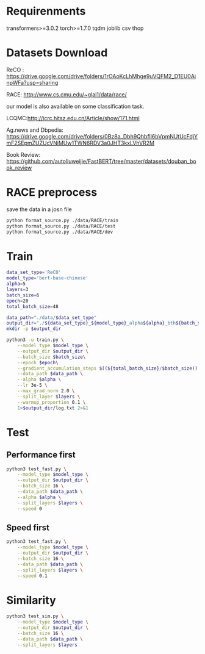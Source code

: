 # Requirenments
transformers>=3.0.2
torch>=1.7.0
tqdm
joblib
csv
thop

# Datasets Download
ReCO : https://drive.google.com/drive/folders/1rOAoKcLhMhge9uVQFM2_D1EU0AjnpWFa?usp=sharing

RACE: http://www.cs.cmu.edu/~glai1/data/race/

our model is also available on some classification task.

LCQMC:http://icrc.hitsz.edu.cn/Article/show/171.html

Ag.news and Dbpedia: https://drive.google.com/drive/folders/0Bz8a_Dbh9Qhbfll6bVpmNUtUcFdjYmF2SEpmZUZUcVNiMUw1TWN6RDV3a0JHT3kxLVhVR2M

Book Review: https://github.com/autoliuweijie/FastBERT/tree/master/datasets/douban_book_review


# RACE preprocess
save the data in a josn file
```     bash
python format_source.py ./data/RACE/train
python format_source.py ./data/RACE/test
python format_source.py ./data/RACE/dev

```

# Train


```	bash
data_set_type='ReCO'
model_type='bert-base-chinese'
alpha=5
layers=3
batch_size=6
epoch=20
total_batch_size=48

data_path="./data/$data_set_type"
output_dir="./${data_set_type}_${model_type}_alpha${alpha}_bth${batch_size}_${total_batch_size}_layer${layers}"
mkdir -p $output_dir

python3 -u train.py \
    --model_type $model_type \
    --output_dir $output_dir \
    --batch_size $batch_size\
    --epoch $epoch\
    --gradient_accumulation_steps $((${total_batch_size}/$batch_size)) \
    --data_path $data_path \
    --alpha $alpha \
    --lr 3e-5 \
    --max_grad_norm 2.0 \
    --split_layer $layers \
    --warmup_proportion 0.1 \
    1>$output_dir/log.txt 2>&1
```

# Test
## Performance first 
```bash
python3 test_fast.py \
    --model_type $model_type \
    --output_dir $output_dir \
    --batch_size 16 \
    --data_path $data_path \
    --alpha $alpha \
    --split_layers $layers \
    --speed 0
```





## Speed first
```bash
python3 test_fast.py \
    --model_type $model_type \
    --output_dir $output_dir \
    --batch_size 16 \
    --data_path $data_path \
    --split_layers $layers \
    --speed 0.1
```


# Similarity
```bash
python3 test_sim.py \
    --model_type $model_type \
    --output_dir $output_dir \
    --batch_size 16 \
    --data_path $data_path \
    --split_layers $layers
```
	
